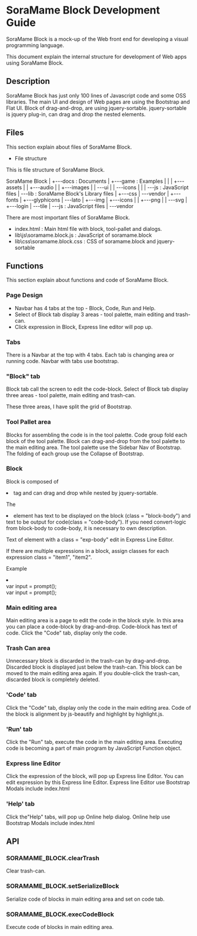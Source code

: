 SoraMame Block Development Guide
=================================

SoraMame Block is a mock-up of the Web front end for developing a visual programming language. 

This document explain the internal structure for development of Web apps using SoraMame Block.



Description
------------

SoraMame Block has just only 100 lines of Javascript code and some OSS libraries.
The main UI and design of Web pages are using the Bootstrap and Flat UI. 
Block of drag-and-drop, are using jquery-sortable. jquery-sortable is jquery plug-in, can drag and drop the nested elements.



Files
------------

This section explain about files of SoraMame Block.


* File structure

This is file structure of SoraMame Block.


 SoraMame Block
 | 
 +---docs : Documents
 | 
 +---game : Examples
 |   | 
 |   +---assets
 |   |   +---audio
 |   |   +---images
 |   |   \---ui
 |   |       \---icons
 |   |
 |   \---js : JavaScript files
 | 
 \---lib : SoraMame Block's Library files
     |
     +---css
     |   \---vendor
     |
     +---fonts
     |   +---glyphicons
     |   \---lato
     |
     +---img
     |   +---icons
     |   |   +---png
     |   |   \---svg
     |   +---login
     |   \---tile
     |
     \---js : JavaScript files
         |
         \---vendor

There are most important files of SoraMame Block.

- index.html : Main html file with block, tool-pallet and dialogs.
- lib\js\soramame.block.js : JavaScript of soramame.block
- lib\css\soramame.block.css : CSS of soramame.block and jquery-sortable



Functions
------------

This section explain about functions and code of SoraMame Block.


### Page Design

- Navbar has 4 tabs at the top - Block, Code, Run and Help.
- Select of Block tab display 3 areas - tool palette, main editing and trash-can.
- Click expression in Block, Express line editor will pop up.


### Tabs

There is a Navbar at the top with 4 tabs.
Each tab is changing area or running code.
Navbar with tabs use bootstrap.


### "Block" tab

Block tab call the screen to edit the code-block. Select of Block tab display three areas - tool palette, main editing and trash-can.

These three areas, I have split the grid of Bootstrap.


### Tool Pallet area

Blocks for assembling the code is in the tool palette.
Code group fold each block of the tool palette.
Block can drag-and-drop from the tool palette to the main editing area.
The tool palette use the Sidebar Nav of Bootstrap.
The folding of each group use the Collapse of Bootstrap.



### Block

Block is composed of <li> tag and can drag and drop while nested by jquery-sortable.

The <li> element has text to be displayed on the block (class = "block-body") and text to be output for code(class = "code-body"). If you need convert-logic from block-body to code-body, it is necessary to own description.

Text of <span> element with a class = "exp-body" edit in Express Line Editor.


If there are multiple expressions in a block, assign classes for each expression class = "item1", "item2".


 Example

 <li class="basic-block">
 	<div class="block-body">
 		var <span class="exp-body item1">input</span> = prompt(<span class="exp-body item2"></span>);
 	</div>
 	<div class="code-body">
 		var <span class="exp-body item1">input</span> = prompt(<span class="exp-body item2"></span>);
 	</div>
 </li>



### Main editing area

Main editing area is a page to edit the code in the block style. 
In this area you can place a code-block by drag-and-drop. 
Code-block has text of code.
Click the "Code" tab, display only the code.



### Trash Can area

Unnecessary block is discarded in the trash-can by drag-and-drop.
Discarded block is displayed just below the trash-can.
This block can be moved to the main editing area again.
If you double-click the trash-can, discarded block is completely deleted.


### 'Code' tab

Click the "Code" tab, display only the code in the main editing area.
Code of the block is alignment by js-beautify and highlight by highlight.js.


### 'Run' tab

Click the "Run" tab, execute the code in the main editing area.
Executing code is becoming a part of main program by JavaScript Function object.


### Express line Editor

Click the expression of the block, will pop up Express line Editor.
You can edit expression by this Express line Editor.
Express line Editor use Bootstrap Modals include index.html


### 'Help' tab

Click the"Help" tabs, will pop up Online help dialog.
Online help use Bootstrap Modals include index.html



API
---------


### SORAMAME_BLOCK.clearTrash

Clear trash-can.


### SORAMAME_BLOCK.setSerializeBlock

Serialize code of blocks in main editing area and set on code tab.


### SORAMAME_BLOCK.execCodeBlock

Execute code of blocks in main editing area.



